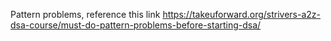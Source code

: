 Pattern problems, reference this link
https://takeuforward.org/strivers-a2z-dsa-course/must-do-pattern-problems-before-starting-dsa/
